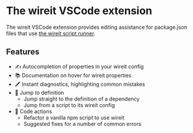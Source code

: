 # The wireit VSCode extension

The wireit VSCode extension provides editing assistance for package.json files that use [the wireit script runner](https://github.com/google/wireit).

## Features

- ✍️ Autocompletion of properties in your wireit config
- 📚 Documentation on hover for wireit properties
- 🖍 Instant diagnostics, highlighting common mistakes
- 🔗 Jump to definition
  - Jump straight to the definition of a dependency
  - Jump from a script to its wireit config
- 👷 Code actions
  - Refactor a vanilla npm script to use wireit
  - Suggested fixes for a number of common errors
